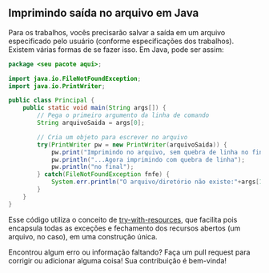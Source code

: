 ## Imprimindo saída no arquivo em Java

Para os trabalhos, vocês precisarão salvar a saída em um arquivo especificado pelo usuário (conforme especificações dos trabalhos). Existem várias formas de se fazer isso. Em Java, pode ser assim:

```java
package <seu pacote aqui>;

import java.io.FileNotFoundException;
import java.io.PrintWriter;

public class Principal {
    public static void main(String args[]) {
        // Pega o primeiro argumento da linha de comando
        String arquivoSaida = args[0];

        // Cria um objeto para escrever no arquivo
        try(PrintWriter pw = new PrintWriter(arquivoSaida)) {
            pw.print("Imprimindo no arquivo, sem quebra de linha no final");
            pw.println("...Agora imprimindo com quebra de linha");
            pw.println("no final");
        } catch(FileNotFoundException fnfe) {
            System.err.println("O arquivo/diretório não existe:"+args[1]);
        }
    }
}
```

Esse código utiliza o conceito de [try-with-resources](https://www.baeldung.com/java-try-with-resources), que facilita pois encapsula todas as exceções e fechamento dos recursos abertos (um arquivo, no caso), em uma construção única.

Encontrou algum erro ou informação faltando? Faça um pull request para corrigir ou adicionar alguma coisa! Sua contribuição é bem-vinda!
